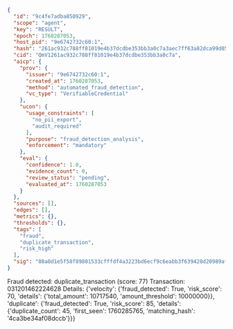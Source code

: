 ```json
{
  "id": "9c4fe7adba850929",
  "scope": "agent",
  "key": "RESULT",
  "epoch": 1760287053,
  "host_pid": "9e6742732c60:1",
  "hash": "261ac932c788ff81019e4b37dcdbe353bb3a0c7a3aec7ff63a82dca99d059058",
  "cid": "QmV1261ac932c788ff81019e4b37dcdbe353bb3a0c7a",
  "aicp": {
    "prov": {
      "issuer": "9e6742732c60:1",
      "created_at": 1760287053,
      "method": "automated_fraud_detection",
      "vc_type": "VerifiableCredential"
    },
    "ucon": {
      "usage_constraints": [
        "no_pii_export",
        "audit_required"
      ],
      "purpose": "fraud_detection_analysis",
      "enforcement": "mandatory"
    },
    "eval": {
      "confidence": 1.0,
      "evidence_count": 0,
      "review_status": "pending",
      "evaluated_at": 1760287053
    }
  },
  "sources": [],
  "edges": [],
  "metrics": {},
  "thresholds": {},
  "tags": [
    "fraud",
    "duplicate_transaction",
    "risk_high"
  ],
  "sig": "08a0d1e5f58f89801533cfffdf4a3223bd6ecf9c6eabb3f639428d20989af2a4"
}
```

Fraud detected: duplicate_transaction (score: 77)
Transaction: 031201462224628
Details: {'velocity': {'fraud_detected': True, 'risk_score': 70, 'details': {'total_amount': 10717540, 'amount_threshold': 10000000}}, 'duplicate': {'fraud_detected': True, 'risk_score': 85, 'details': {'duplicate_count': 45, 'first_seen': 1760285765, 'matching_hash': '4ca3be34af08dccb'}}}